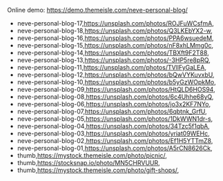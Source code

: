Online demo: https://demo.themeisle.com/neve-personal-blog/



- neve-personal-blog-17,https://unsplash.com/photos/ROJFuWCsfmA,
- neve-personal-blog-18,https://unsplash.com/photos/Q3LKEbYX2-w,
- neve-personal-blog-16,https://unsplash.com/photos/PPA6wsuedeM,
- neve-personal-blog-15,https://unsplash.com/photos/nF8xhLMmg0c,
- neve-personal-blog-14,https://unsplash.com/photos/TBXft9F2T88,
- neve-personal-blog-13,https://unsplash.com/photos/-3HP5re8pRQ,
- neve-personal-blog-11,https://unsplash.com/photos/TVllFyGaLEA,
- neve-personal-blog-12,https://unsplash.com/photos/bQwVYKuvxbU,
- neve-personal-blog-10,https://unsplash.com/photos/b5yGzWOpkMo,
- neve-personal-blog-09,https://unsplash.com/photos/HtQLD6HOS94,
- neve-personal-blog-08,https://unsplash.com/photos/6c4Uhhe68yQ,
- neve-personal-blog-06,https://unsplash.com/photos/jo3x2KF7NYo,
- neve-personal-blog-07,https://unsplash.com/photos/6qbtnk_GrfU,
- neve-personal-blog-05,https://unsplash.com/photos/1DkWWN1dr-s,
- neve-personal-blog-04,https://unsplash.com/photos/34Tzc5f1qbA,
- neve-personal-blog-03,https://unsplash.com/photos/yriat09WEHc,
- neve-personal-blog-02,https://unsplash.com/photos/Ef1H5YTTmZ8,
- neve-personal-blog-01,https://unsplash.com/photos/A5rCN8626Ck,
- thumb,https://mystock.themeisle.com/photo/picnic/,
- thumb,https://stocksnap.io/photo/MN5CHRVUUR,
- thumb,https://mystock.themeisle.com/photo/gift-shops/,
